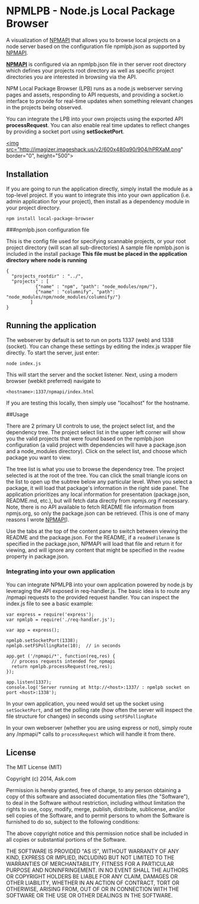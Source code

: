NPMLPB - Node.js Local Package Browser
=========================

[NPMAPI]: https://www.npmjs.org/package/npmapi

A visualization of [NPMAPI] that allows you to browse local projects on a node server based on the configuration file
npmlpb.json as supported by [NPMAPI].  

**[NPMAPI]** is configured via an npmlpb.json file in ther server root directory which defines your projects root
directory as well as specific project directories you are interested in browsing via the API.  

NPM Local Package Browser (LPB) runs as a node.js webserver serving pages and assets, responding to API requests, and providing a socket.io interface to provide
for real-time updates when something relevant changes in the projects being observed.  

You can integrate the LPB into your own projects using the exported API **processRequest**.  You can also enable real time updates
to reflect changes by providing a socket port using **setSocketPort**.

<a target="_blank" href="http://imageshack.com/f/p4hPRXaMp"><img src="http://imagizer.imageshack.us/v2/600x480q90/904/hPRXaM.png" border="0", height="500"></a>

## Installation 

If you are going to run the application directly, simply install the module as a top-level project.  If you want to integrate this into your own application (i.e. admin application for your project), then install as a dependency module in your project directory.  

```
npm install local-package-browser
```

###npmlpb.json configuration file

This is the config file used for specifying scannable projects, or your root project directory (will scan all sub-directories)
A sample file npmlpb.json is included in the install package
**This file must be placed in the application directory where node is running**
```
{
  "projects_rootdir" : "../", 
  "projects" : [         
           {"name" : "npm", "path": "node_modules/npm/"},
           {"name" : "columnify", "path": "node_modules/npm/node_modules/columnify/"}
         ]
}
```

## Running the application

The webserver by default is set to run on ports 1337 (web) and 1338 (socket).  You can change these settings by editing the index.js wrapper file directly.  To start the server, just enter:

```
node index.js
```

This will start the server and the socket listener.  Next, using a modern browser (webkit preferred) navigate to
```
<hostname>:1337/npmapi/index.html
```

If you are testing this locally, then simply use "localhost" for the hostname.  

##Usage

There are 2 primary UI controls to use, the project select list, and the dependency tree.  The project select list in the upper left corner will show you the valid projects that were found based on the npmlpb.json configuration (a valid project with dependencies will have a package.json and a node_modules directory).  Click on the select list, and choose which package you want to view.

The tree list is what you use to browse the dependency tree.  The project selected is at the root of the tree.  You can click the small triangle icons on the list to open up the subtree below any particular level.  When you select a package, it will load that package's information in the right side panel.  The application prioritizes any local information for presentation (package.json, README.md, etc.), but will fetch data directly from npmjs.org if necessary.  Note, there is no API available to fetch README file information from npmjs.org, so only the package.json can be retrieved.  (This is one of many reasons I wrote [NPMAPI]).

Use the tabs at the top of the content pane to switch between viewing the README and the package.json.  For the README, if a ```readmeFilename``` is specified in the package.json, NPMAPI will load that file and return it for viewing, and will ignore any content that might be specified in the ```readme``` property in package.json.


### Integrating into your own application

You can integrate NPMLPB into your own application powered by node.js by leveraging the API exposed in req-handler.js.  The basic idea is to route any /npmapi requests to the provided request handler.  You can inspect the index.js file to see a basic example:
```
var express = require('express');
var npmlpb = require('./req-handler.js');

var app = express();

npmlpb.setSocketPort(1338);
npmlpb.setFSPollingRate(10);  // in seconds

app.get ('/npmapi/*', function(req,res) {
  // process requests intended for npmapi
  return npmlpb.processRequest(req,res);
});

app.listen(1337);
console.log('Server running at http://<host>:1337/ : npmlpb socket on port <host>:1338');

```
In your own application, you need would set up the socket using ```setSocketPort```, and set the polling rate (how often the server will inspect the file structure for changes) in seconds using ```setFSPollingRate```

In your own webserver (whether you are using express or not), simply route any /npmapi/* calls to ```processRequest``` which will handle it from there.

## License

The MIT License (MIT)

Copyright (c) 2014, Ask.com

Permission is hereby granted, free of charge, to any person obtaining a copy
of this software and associated documentation files (the "Software"), to deal
in the Software without restriction, including without limitation the rights
to use, copy, modify, merge, publish, distribute, sublicense, and/or sell
copies of the Software, and to permit persons to whom the Software is
furnished to do so, subject to the following conditions:

The above copyright notice and this permission notice shall be included in
all copies or substantial portions of the Software.

THE SOFTWARE IS PROVIDED "AS IS", WITHOUT WARRANTY OF ANY KIND, EXPRESS OR
IMPLIED, INCLUDING BUT NOT LIMITED TO THE WARRANTIES OF MERCHANTABILITY,
FITNESS FOR A PARTICULAR PURPOSE AND NONINFRINGEMENT. IN NO EVENT SHALL THE
AUTHORS OR COPYRIGHT HOLDERS BE LIABLE FOR ANY CLAIM, DAMAGES OR OTHER
LIABILITY, WHETHER IN AN ACTION OF CONTRACT, TORT OR OTHERWISE, ARISING FROM,
OUT OF OR IN CONNECTION WITH THE SOFTWARE OR THE USE OR OTHER DEALINGS IN
THE SOFTWARE.




